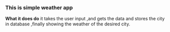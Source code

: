### This is simple weather app
**What it does do**
it takes the user input ,and gets the data and stores the city in database ,finally showing the weather of the desired city.